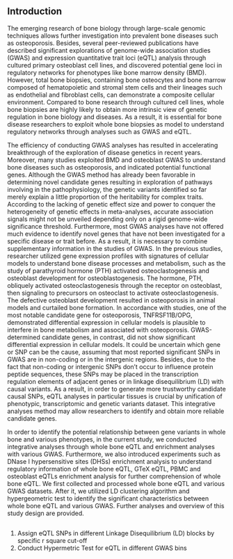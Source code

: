 ## Introduction

The emerging research of bone biology through large-scale genomic techniques allows further investigation into prevalent bone diseases such as osteoporosis. Besides, several peer-reviewed publications have described significant explorations
of genome-wide association studies (GWAS) and expression quantitative trait loci (eQTL) analysis through cultured primary osteoblast cell lines, and discovered potential gene loci in regulatory networks for phenotypes like bone marrow density
(BMD). However, total bone biopsies, containing bone osteocytes and bone marrow composed of hematopoietic and stromal stem cells and their lineages such as endothelial and fibroblast cells, can demonstrate a composite cellular environment. Compared to bone research through cultured cell lines, whole bone biopsies are highly likely to obtain more intrinsic view of genetic regulation in bone biology and diseases. As a result, it is essential for bone disease researchers to exploit whole bone biopsies as model to understand regulatory networks through analyses such as GWAS and eQTL.

The efficiency of conducting GWAS analyses has resulted in accelerating breakthrough of the exploration of disease genetics in recent years. Moreover, many studies exploited BMD and osteoblast GWAS to understand bone diseases such as osteoporosis, and indicated potential functional genes. Although the GWAS method has already been favorable in determining novel candidate genes resulting in exploration of pathways involving in the pathophysiology, the genetic variants identified so far merely explain a little proportion of the heritability for complex traits. According to the lacking of genetic effect size and power to conquer the heterogeneity of genetic effects in meta-analyses, accurate association signals might not be unveiled depending only on a rigid genome-wide significance threshold. Furthermore, most GWAS analyses have not offered much evidence to identify novel genes that have not been investigated for a specific disease or trait before. As a result, it is necessary to combine supplementary information in the studies of GWAS. In the previous studies, researcher utilized gene expression profiles with signatures of cellular models to understand bone disease processes and metabolism, such as the study of parathyroid hormone (PTH) activated osteoclastogenesis and osteoblast development for osteoblastogenesis. The hormone, PTH, obliquely activated osteoclastogenesis through the receptor on osteoblast, then signaling to precursors on osteoclast to activate osteoclastogenesis. The defective osteoblast development resulted in osteoporosis in animal models and curtailed bone formation. In accordance with studies, one of the most notable candidate gene for osteoporosis, TNFRSF11B/OPG, demonstrated differential expression in cellular models is plausible to interfere in bone metabolism and associated with osteoporosis. GWAS-determined candidate genes, in contrast, did not show significant differential expression in cellular models. It could be uncertain which gene or SNP can be the cause, assuming that most reported significant SNPs in GWAS are in non-coding or in the intergenic regions. Besides, due to the fact that non-coding or intergenic SNPs don’t occur to influence protein peptide sequences, these SNPs may be placed in the transcription regulation elements of adjacent genes or in linkage disequilibrium (LD) with causal variants. As a result, in order to generate more trustworthy candidate causal SNPs, eQTL analyses in particular tissues is crucial by unification of phenotypic, transcriptomic and genetic variants dataset. This integrative analyses method may allow researchers to identify and obtain more reliable candidate genes. 

In order to identify the potential relationship between gene variants in whole bone and various phenotypes, in the current study, we conducted integrative analyses through whole bone eQTL and enrichment analyses with various GWAS. Furthermore, we also introduced experiments such as DNase I hypersensitive sites (DHSs) enrichment analysis to understand regulatory information of whole bone eQTL, GTeX eQTL, PBMC and osteoblast eQTLs enrichment analysis for further comprehension of whole bone eQTL. We first collected and processed whole bone eQTL and various GWAS datasets. After it, we utilized LD clustering algorithm and hypergeometric test to identify the significant characteristics between whole bone eQTL and various GWAS. Further analyses and overview of this study design are provided.

## 

1. Assign eQTL SNPs in different Linkage Disequilibrium (LD) blocks by specific r square cut-off
2. Conduct Hypermetric Test for eQTL in different GWAS bins
